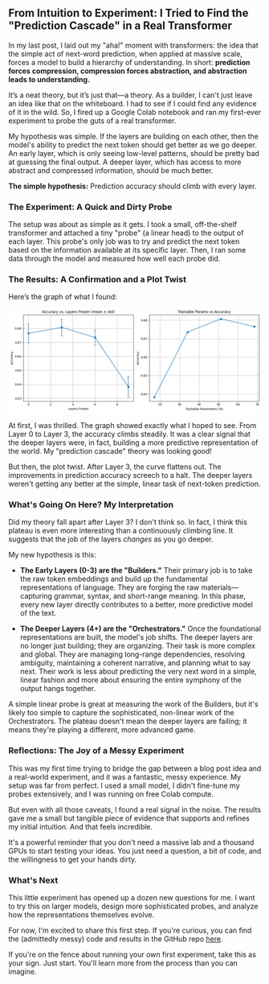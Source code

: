 ## From Intuition to Experiment: I Tried to Find the "Prediction Cascade" in a Real Transformer

In my last post, I laid out my "aha!" moment with transformers: the idea that the simple act of next-word prediction, when applied at massive scale, forces a model to build a hierarchy of understanding. In short: **prediction forces compression, compression forces abstraction, and abstraction leads to understanding.**

It’s a neat theory, but it’s just that—a theory. As a builder, I can't just leave an idea like that on the whiteboard. I had to see if I could find any evidence of it in the wild. So, I fired up a Google Colab notebook and ran my first-ever experiment to probe the guts of a real transformer.

My hypothesis was simple. If the layers are building on each other, then the model's ability to predict the next token should get better as we go deeper. An early layer, which is only seeing low-level patterns, should be pretty bad at guessing the final output. A deeper layer, which has access to more abstract and compressed information, should be much better.

**The simple hypothesis:** Prediction accuracy should climb with every layer.

### The Experiment: A Quick and Dirty Probe

The setup was about as simple as it gets. I took a small, off-the-shelf transformer and attached a tiny "probe" (a linear head) to the output of each layer. This probe's only job was to try and predict the next token based on the information available at its specific layer. Then, I ran some data through the model and measured how well each probe did.

### The Results: A Confirmation and a Plot Twist

Here’s the graph of what I found:

![Prediction Accuracy vs. Layer Depth](./graph.png)

At first, I was thrilled. The graph showed exactly what I hoped to see. From Layer 0 to Layer 3, the accuracy climbs steadily. It was a clear signal that the deeper layers were, in fact, building a more predictive representation of the world. My "prediction cascade" theory was looking good!

But then, the plot twist. After Layer 3, the curve flattens out. The improvements in prediction accuracy screech to a halt. The deeper layers weren't getting any better at the simple, linear task of next-token prediction.

### What's Going On Here? My Interpretation

Did my theory fall apart after Layer 3? I don't think so. In fact, I think this plateau is even more interesting than a continuously climbing line. It suggests that the job of the layers *changes* as you go deeper.

My new hypothesis is this:

*   **The Early Layers (0-3) are the "Builders."** Their primary job is to take the raw token embeddings and build up the fundamental representations of language. They are forging the raw materials—capturing grammar, syntax, and short-range meaning. In this phase, every new layer directly contributes to a better, more predictive model of the text.

*   **The Deeper Layers (4+) are the "Orchestrators."** Once the foundational representations are built, the model's job shifts. The deeper layers are no longer just building; they are organizing. Their task is more complex and global. They are managing long-range dependencies, resolving ambiguity, maintaining a coherent narrative, and planning what to say next. Their work is less about predicting the very next word in a simple, linear fashion and more about ensuring the entire symphony of the output hangs together.

A simple linear probe is great at measuring the work of the Builders, but it's likely too simple to capture the sophisticated, non-linear work of the Orchestrators. The plateau doesn't mean the deeper layers are failing; it means they're playing a different, more advanced game.

### Reflections: The Joy of a Messy Experiment

This was my first time trying to bridge the gap between a blog post idea and a real-world experiment, and it was a fantastic, messy experience. My setup was far from perfect. I used a small model, I didn't fine-tune my probes extensively, and I was running on free Colab compute.

But even with all those caveats, I found a real signal in the noise. The results gave me a small but tangible piece of evidence that supports and refines my initial intuition. And that feels incredible.

It's a powerful reminder that you don't need a massive lab and a thousand GPUs to start testing your ideas. You just need a question, a bit of code, and the willingness to get your hands dirty.

### What's Next

This little experiment has opened up a dozen new questions for me. I want to try this on larger models, design more sophisticated probes, and analyze how the representations themselves evolve.

For now, I'm excited to share this first step. If you're curious, you can find the (admittedly messy) code and results in the GitHub repo [here](https://github.com/AymanMahfuz27/layer-freezing-gpt-finetune/tree/main).

If you're on the fence about running your own first experiment, take this as your sign. Just start. You'll learn more from the process than you can imagine.

